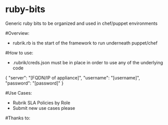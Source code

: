 ruby-bits
===============

Generic ruby bits to be organized and used in chef/puppet environments

#Overview:
* rubrik.rb is the start of the framework to run underneath puppet/chef

#How to use:
* .rubrik/creds.json must be in place in order to use any of the underlying code

{
    "server": "[FQDN/IP of appliance]",
    "username": "[username]",
    "password": "[password]"
}

#Use Cases:
* Rubrik SLA Policies by Role
* Submit new use cases please

#Thanks to:
